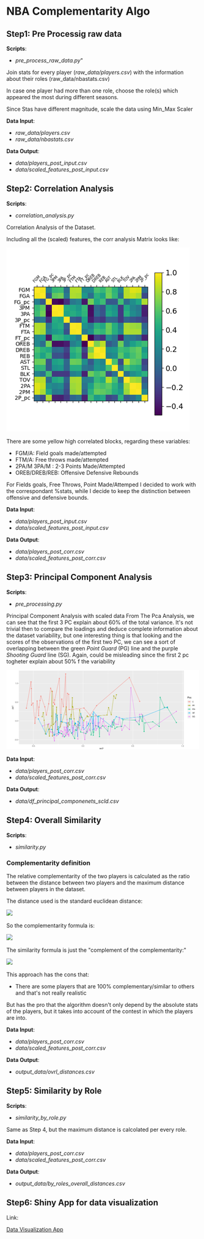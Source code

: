 # NBA Complementarity Algo

## Step1: Pre Processig raw data

**Scripts**:
- *pre_process_raw_data.py*"

Join stats for every player (*raw_data/players.csv*) 
with the information about their roles (raw_data/nbastats.csv)

In case one player had more than one role, choose the role(s) 
which appeared the most during different seasons.

Since Stas have different magnitude, scale the data using Min_Max Scaler

**Data Input**: 
- *raw_data/players.csv* 
- *raw_data/nbastats.csv*

**Data Output**: 
- *data/players_post_input.csv*
- *data/scaled_features_post_input.csv*

## Step2: Correlation Analysis

**Scripts**:
- *correlation_analysis.py*

Correlation Analysis of the Dataset.

Including all the (scaled) features, the corr analysis Matrix looks like:

![alt text](corr.png)

There are some yellow high correlated blocks,
regarding these variables:

- FGM/A: Field goals made/attempted
- FTM/A: Free throws made/attempted
- 2PA/M 3PA/M : 2-3 Points Made/Attempted
- OREB/DREB/REB: Offensive Defensive Rebounds

For Fields goals, Free Throws, Point Made/Attemped I decided to work with the correspondant %stats, while
I decide to keep the distinction between offensive and defensive bounds.


**Data Input**: 
- *data/players_post_input.csv* 
- *data/scaled_features_post_input.csv*

**Data Output**: 
- *data/players_post_corr.csv*
- *data/scaled_features_post_corr.csv*

## Step3: Principal Component Analysis

**Scripts**:
- *pre_processing.py*

Principal Component Analysis with scaled data
From The Pca Analysis, we can see that the first 3 PC explain about 60% of the total variance.
It's not trivial then to compare the loadings and deduce complete information about the dataset variability, 
but one interesting thing is that looking and the scores of the observations of the first two PC, we can see a sort of 
overlapping between the green *Point Guard* (PG) line and the purple *Shooting Guard* line (SG).
Again, could be misleading since the first 2 pc togheter explain about 50% f the variability

![alt text](scores_pc.png)




 
**Data Input**: 
- *data/players_post_corr.csv* 
- *data/scaled_features_post_corr.csv*

**Data Output**: 
- *data/df_principal_componenets_scld.csv*

## Step4: Overall Similarity  

**Scripts**:
- *similarity.py*

### Complementarity definition
The relative complementarity of the two players is calculated as the ratio between the distance between two players
and the maximum distance between players in the dataset.

The distance used is the standard euclidean distance:

    
<img src="https://render.githubusercontent.com/render/math?math=dist(p_1, p_2) = (\sum_{k=1}^{n} (p_{1k} - p_{2k})^2)^{1/2}">

So the complementarity formula is:

<img src="https://render.githubusercontent.com/render/math?math=complementarity(p_1, p_2) = \frac{dist(p_1, p_2)}{maxdist}">

The similarity formula is just the "complement of the complementarity:"

<img src="https://render.githubusercontent.com/render/math?math=simililarity(p_1, p_2) = 1 - complementarity(p_1, p_2)">

This approach has the cons that:
- There are some players that are 100% complementary/similar to others and that's not really realistic

But has the pro that the algorithm doesn't only depend by the absolute stats of the players, 
but it takes into account of the contest in which the players are into.

**Data Input**: 
- *data/players_post_corr.csv* 
- *data/scaled_features_post_corr.csv*

**Data Output**: 
- *output_data/ovrl_distances.csv*


## Step5: Similarity by Role  

**Scripts**:
- *similarity_by_role.py*

Same as Step 4, but the maximum distance is calcolated per every role.


**Data Input**: 
- *data/players_post_corr.csv* 
- *data/scaled_features_post_corr.csv*

**Data Output**: 
- *output_data/by_roles_overall_distances.csv*

## Step6: Shiny App for data visualization

Link:


[Data Visualization App](https://teleworkingproject.shinyapps.io/nba_data_vis/)